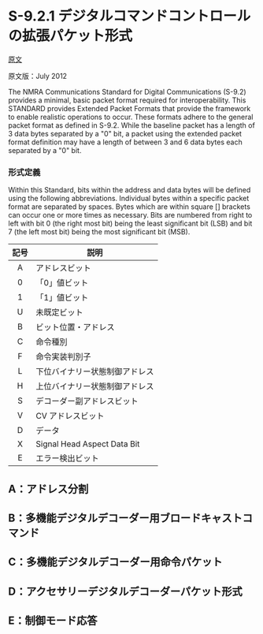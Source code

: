 # S-9.2.1 デジタルコマンドコントロールの拡張パケット形式

[原文](https://www.nmra.org/sites/default/files/s-9.2.1_2012_07.pdf)

原文版：July 2012

The NMRA Communications Standard for Digital Communications (S-9.2) provides a minimal, basic packet format required for interoperability. This STANDARD provides Extended Packet Formats that provide the framework to enable realistic operations to occur. These formats adhere to the general packet format as defined in S-9.2. While the baseline packet has a length of 3 data bytes separated by a "0" bit, a packet using the extended packet format definition may have a length of between 3 and 6 data bytes each separated by a "0" bit.

### 形式定義

Within this Standard, bits within the address and data bytes will be defined using the following abbreviations. Individual bytes within a specific packet format are separated by spaces. Bytes which are within square [] brackets can occur one or more times as necessary. Bits are numbered from right to left with bit 0 (the right most bit) being the least significant bit (LSB) and bit 7 (the left most bit) being the most significant bit (MSB).

記号 | 説明
:---:|---
A | アドレスビット
0 | 「0」値ビット
1 | 「1」値ビット
U | 未既定ビット
B | ビット位置・アドレス
C | 命令種別
F | 命令実装判別子
L | 下位バイナリー状態制御アドレス
H | 上位バイナリー状態制御アドレス
S | デコーダー副アドレスビット
V | CV アドレスビット
D | データ
X | Signal Head Aspect Data Bit
E | エラー検出ビット

## A：アドレス分割


## B：多機能デジタルデコーダー用ブロードキャストコマンド


## C：多機能デジタルデコーダー用命令パケット


## D：アクセサリーデジタルデコーダーパケット形式


## E：制御モード応答
